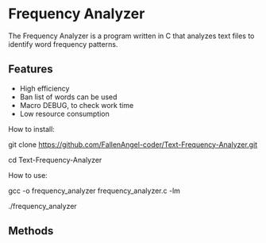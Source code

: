 # Frequency Analyzer

The Frequency Analyzer is a program written in C that analyzes text files to identify word frequency patterns. 

## Features
- High efficiency 
- Ban list of words can be used
- Macro DEBUG, to check work time
- Low resource consumption

How to install:

   git clone https://github.com/FallenAngel-coder/Text-Frequency-Analyzer.git
   
   cd Text-Frequency-Analyzer
   
How to use:

   gcc -o frequency_analyzer frequency_analyzer.c -lm
   
   ./frequency_analyzer
## Methods

